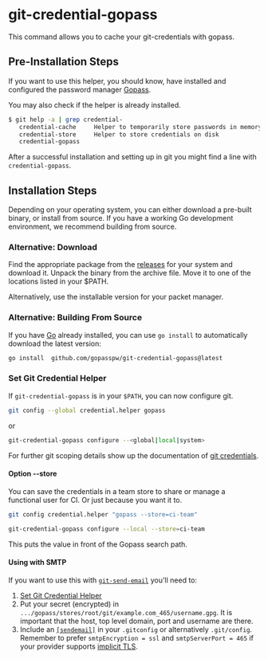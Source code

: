 # git-credential-gopass

This command allows you to cache your git-credentials with gopass.

## Pre-Installation Steps

If you want to use this helper, you should know, have installed and configured the password manager [Gopass].

You may also check if the helper is already installed.

```bash
$ git help -a | grep credential-
   credential-cache     Helper to temporarily store passwords in memory
   credential-store     Helper to store credentials on disk
   credential-gopass
```

After a successful installation and setting up in git you might find a line with `credential-gopass`.

## Installation Steps

Depending on your operating system, you can either download a pre-built binary, or install from source. If you have a working Go development environment, we recommend building from source.

### Alternative: Download

Find the appropriate package from the [releases] for your system and download it. Unpack the binary from the archive file. Move it to one of the locations listed in your $PATH.

Alternatively, use the installable version for your packet manager.

### Alternative: Building From Source

If you have [Go](https://golang.org/) already installed, you can use `go install` to automatically download the latest version:

```bash
go install  github.com/gopasspw/git-credential-gopass@latest
```

### Set Git Credential Helper

If `git-credential-gopass` is in your `$PATH`, you can now configure git.

```bash
git config --global credential.helper gopass
```

or

```bash
git-credential-gopass configure --<global|local|system>
```

For further git scoping details show up the documentation of [git credentials].

#### Option --store

You can save the credentials in a team store to share or manage a functional user for CI. Or just because you want it to.

```bash
git config credential.helper "gopass --store=ci-team"
```

```bash
git-credential-gopass configure --local --store=ci-team
```

This puts the value in front of the Gopass search path.

#### Using with SMTP

If you want to use this with [`git-send-email`](https://git-scm.com/docs/git-send-email) you'll need to:

1. [Set Git Credential Helper](#set-git-credential-helper)
2. Put your secret (encrypted) in `.../gopass/stores/root/git/example.com_465/username.gpg`. It is important that the host, top level domain, port and username are there.
3. Include an [`[sendemail]`](https://git-scm.com/docs/git-send-email#_examples) in your `.gitconfig` or alternatively `.git/config`. Remember to prefer `smtpEncryption = ssl` and `smtpServerPort = 465` if your provider supports [implicit TLS](https://git-scm.com/docs/git-send-email#Documentation/git-send-email.txt---smtp-encryptionltencryptiongt).

[Gopass]: https://github.com/gopasspw/gopass
[releases]: https://github.com/gopasspw/git-credential-gopass/releases
[git credentials]: https://git-scm.com/docs/gitcredentials
